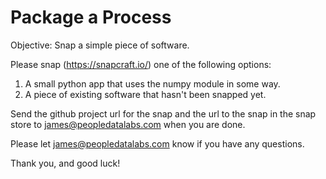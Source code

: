 # Package a Process
Objective: Snap a simple piece of software. 

Please snap (https://snapcraft.io/) one of the following options:

1. A small python app that uses the numpy module in some way.
2. A piece of existing software that hasn't been snapped yet.


Send the github project url for the snap and the url to the snap in the snap store to <james@peopledatalabs.com> when you are done.

Please let <james@peopledatalabs.com> know if you have any questions.

Thank you, and good luck!
